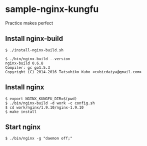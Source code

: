 # sample-nginx-kungfu

Practice makes perfect


## Install nginx-build

```
$ ./install-nginx-build.sh
```

```
$ ./bin/nginx-build --version
nginx-build 0.6.8
Compiler: gc go1.5.3
Copyright (C) 2014-2016 Tatsuhiko Kubo <cubicdaiya@gmail.com>
```

## Install nginx

```
$ export NGINX_KUNGFU_DIR=$(pwd)
$ ./bin/nginx-build -d work -c config.sh
$ cd work/nginx/1.9.10/nginx-1.9.10
$ make install
```

## Start nginx

```
$ ./bin/nginx -g "daemon off;"
```
